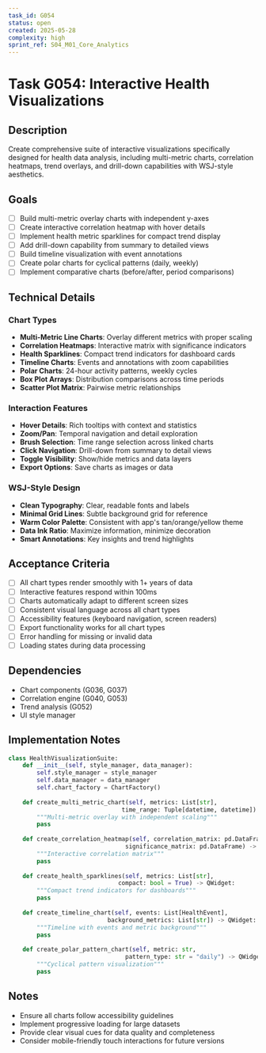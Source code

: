 ```yaml
---
task_id: G054
status: open
created: 2025-05-28
complexity: high
sprint_ref: S04_M01_Core_Analytics
---
```


# Task G054: Interactive Health Visualizations

## Description
Create comprehensive suite of interactive visualizations specifically designed for health data analysis, including multi-metric charts, correlation heatmaps, trend overlays, and drill-down capabilities with WSJ-style aesthetics.

## Goals
- [ ] Build multi-metric overlay charts with independent y-axes
- [ ] Create interactive correlation heatmap with hover details
- [ ] Implement health metric sparklines for compact trend display
- [ ] Add drill-down capability from summary to detailed views
- [ ] Build timeline visualization with event annotations
- [ ] Create polar charts for cyclical patterns (daily, weekly)
- [ ] Implement comparative charts (before/after, period comparisons)

## Technical Details

### Chart Types
- **Multi-Metric Line Charts**: Overlay different metrics with proper scaling
- **Correlation Heatmaps**: Interactive matrix with significance indicators
- **Health Sparklines**: Compact trend indicators for dashboard cards
- **Timeline Charts**: Events and annotations with zoom capabilities
- **Polar Charts**: 24-hour activity patterns, weekly cycles
- **Box Plot Arrays**: Distribution comparisons across time periods
- **Scatter Plot Matrix**: Pairwise metric relationships

### Interaction Features
- **Hover Details**: Rich tooltips with context and statistics
- **Zoom/Pan**: Temporal navigation and detail exploration
- **Brush Selection**: Time range selection across linked charts
- **Click Navigation**: Drill-down from summary to detail views
- **Toggle Visibility**: Show/hide metrics and data layers
- **Export Options**: Save charts as images or data

### WSJ-Style Design
- **Clean Typography**: Clear, readable fonts and labels
- **Minimal Grid Lines**: Subtle background grid for reference
- **Warm Color Palette**: Consistent with app's tan/orange/yellow theme
- **Data Ink Ratio**: Maximize information, minimize decoration
- **Smart Annotations**: Key insights and trend highlights

## Acceptance Criteria
- [ ] All chart types render smoothly with 1+ years of data
- [ ] Interactive features respond within 100ms
- [ ] Charts automatically adapt to different screen sizes
- [ ] Consistent visual language across all chart types
- [ ] Accessibility features (keyboard navigation, screen readers)
- [ ] Export functionality works for all chart types
- [ ] Error handling for missing or invalid data
- [ ] Loading states during data processing

## Dependencies
- Chart components (G036, G037)
- Correlation engine (G040, G053)
- Trend analysis (G052)
- UI style manager

## Implementation Notes
```python
class HealthVisualizationSuite:
    def __init__(self, style_manager, data_manager):
        self.style_manager = style_manager
        self.data_manager = data_manager
        self.chart_factory = ChartFactory()
        
    def create_multi_metric_chart(self, metrics: List[str], 
                                time_range: Tuple[datetime, datetime]) -> QWidget:
        """Multi-metric overlay with independent scaling"""
        pass
        
    def create_correlation_heatmap(self, correlation_matrix: pd.DataFrame,
                                 significance_matrix: pd.DataFrame) -> QWidget:
        """Interactive correlation matrix"""
        pass
        
    def create_health_sparklines(self, metrics: List[str], 
                               compact: bool = True) -> QWidget:
        """Compact trend indicators for dashboards"""
        pass
        
    def create_timeline_chart(self, events: List[HealthEvent],
                            background_metrics: List[str]) -> QWidget:
        """Timeline with events and metric background"""
        pass
        
    def create_polar_pattern_chart(self, metric: str, 
                                 pattern_type: str = "daily") -> QWidget:
        """Cyclical pattern visualization"""
        pass
```

## Notes
- Ensure all charts follow accessibility guidelines
- Implement progressive loading for large datasets
- Provide clear visual cues for data quality and completeness
- Consider mobile-friendly touch interactions for future versions